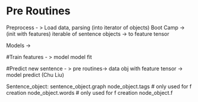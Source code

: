 # Pre Routines
Preprocess - >  Load data, parsing (into iterator of objects)
Boot Camp -> (init with features) iterable of sentence objects -> to feature tensor

Models ->

#Train
features - > model
model fit  

#Predict
new sentence - > pre routines-> data obj with feature tensor 
-> model predict (Chu Liu)
 



Sentence_object:
    sentence_object.graph
    node_object.tags  # only used for f creation
    node_object.words  # only used for f creation
    node_object.f
     